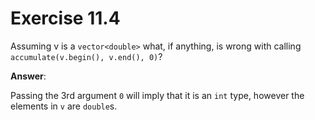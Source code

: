 # Exercise 11.4

Assuming v is a `vector<double>` what, if anything, is wrong with calling `accumulate(v.begin(), v.end(), 0)`?

**Answer**:

Passing the 3rd argument `0` will imply that it is an `int` type, however the elements in `v` are `double`s.